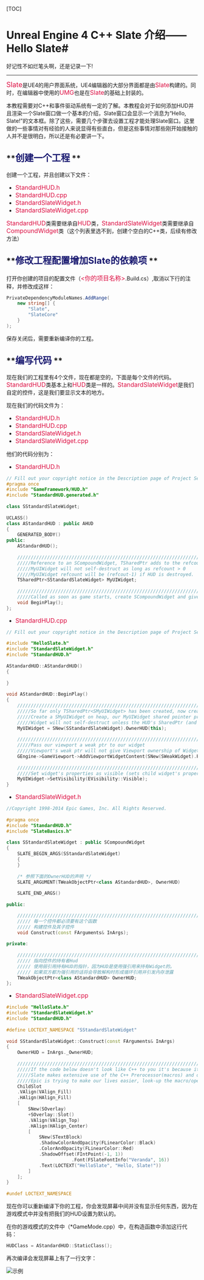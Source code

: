 [TOC]

# **Unreal Engine 4 C++ Slate 介绍——Hello Slate**#

好记性不如烂笔头啊，还是记录一下!

----------

<font color=#dd1144 size=4>Slate</font>是UE4的用户界面系统，UE4编辑器的大部分界面都是由<font color=#dd1144 size=3>Slate</font>构建的。同时，在编辑器中使用的<font color=#dd1144 size=3>UMG</font>也是在<font color=#dd1144 size=3>Slate</font>的基础上封装的。

本教程需要对C++和事件驱动系统有一定的了解。本教程会对于如何添加HUD并且渲染一个Slate窗口做一个基本的介绍，Slate窗口会显示一个消息为“Hello, Slate!”的文本框。除了这些，需要几个步骤去设置工程才能处理Slate窗口。这里做的一些事情对有经验的人来说显得有些直白，但是这些事情对那些刚开始接触的人并不是很明白，所以还是有必要讲一下。

## **<font color=#191970 size=5>创建一个工程</font> ** ##

创建一个工程，并且创建以下文件：

- <font color=#dd1144 size=3>StandardHUD.h</font>
- <font color=#dd1144 size=3>StandardHUD.cpp</font>
- <font color=#dd1144 size=3>StandardSlateWidget.h</font>
- <font color=#dd1144 size=3>StandardSlateWidget.cpp</font>

<font color=#dd1144 size=3>StandardHUD</font>类需要继承自<font color=#dd1144 size=3>HUD</font>类，<font color=#dd1144 size=3>StandardSlateWidget</font>类需要继承自<font color=#dd1144 size=3>CompoundWidget</font>类（这个列表里选不到，创建个空白的C++类，后续有修改方法）

## **<font color=#191970 size=5>修改工程配置增加Slate的依赖项</font> ** ##

打开你创建的项目的配置文件（<font color=#dd1144 size=3><你的项目名称></font>.Build.cs）,取消以下行的注释，并修改成这样：

``` cs
PrivateDependencyModuleNames.AddRange(
    new string[] {
        "Slate",
        "SlateCore"
    }
);
```

保存关闭后，需要重新编译你的工程。

## **<font color=#191970 size=5>编写代码</font> ** ##

现在我们的工程里有4个文件，现在都是空的，下面是每个文件的代码。<font color=#dd1144 size=3>StandardHUD</font>类基本上和<font color=#dd1144 size=3>HUD</font>类是一样的。<font color=#dd1144 size=3>StandardSlateWidget</font>是我们自定的控件，这是我们要显示文本的地方。

现在我们的代码文件为：

- <font color=#dd1144 size=3>StandardHUD.h</font>
- <font color=#dd1144 size=3>StandardHUD.cpp</font>
- <font color=#dd1144 size=3>StandardSlateWidget.h</font>
- <font color=#dd1144 size=3>StandardSlateWidget.cpp</font>

他们的代码分别为：

- <font color=#dd1144 size=3>StandardHUD.h</font>

``` cpp
// Fill out your copyright notice in the Description page of Project Settings.
#pragma once
#include "GameFramework/HUD.h"
#include "StandardHUD.generated.h"
 
class SStandardSlateWidget;
 
UCLASS()
class AStandardHUD : public AHUD
{
    GENERATED_BODY()
public:
    AStandardHUD();
 
    ////////////////////////////////////////////////////////////////////////////////////////////////////
    /////Reference to an SCompoundWidget, TSharedPtr adds to the refcount of MyUIWidget
    /////MyUIWidget will not self-destruct as long as refcount > 0
    /////MyUIWidget refcount will be (refcout-1) if HUD is destroyed.
    TSharedPtr<SStandardSlateWidget> MyUIWidget;
 
    ////////////////////////////////////////////////////////////////////////////////////////////////////
    /////Called as soon as game starts, create SCompoundWidget and give Viewport access
    void BeginPlay();
};
```

- <font color=#dd1144 size=3>StandardHUD.cpp</font>

``` cpp
// Fill out your copyright notice in the Description page of Project Settings.
 
#include "HelloSlate.h"
#include "StandardSlateWidget.h"
#include "StandardHUD.h"
 
AStandardHUD::AStandardHUD()
{
 
}
 
void AStandardHUD::BeginPlay()
{
    ////////////////////////////////////////////////////////////////////////////////////////////////////
    /////So far only TSharedPtr<SMyUIWidget> has been created, now create the actual object.
    /////Create a SMyUIWidget on heap, our MyUIWidget shared pointer provides handle to object
    /////Widget will not self-destruct unless the HUD's SharedPtr (and all other SharedPtrs) destruct first.
    MyUIWidget = SNew(SStandardSlateWidget).OwnerHUD(this);
 
    ////////////////////////////////////////////////////////////////////////////////////////////////////
    /////Pass our viewport a weak ptr to our widget
    /////Viewport's weak ptr will not give Viewport ownership of Widget
    GEngine->GameViewport->AddViewportWidgetContent(SNew(SWeakWidget).PossiblyNullContent(MyUIWidget.ToSharedRef()));
 
    ////////////////////////////////////////////////////////////////////////////////////////////////////
    /////Set widget's properties as visible (sets child widget's properties recursively)
    MyUIWidget->SetVisibility(EVisibility::Visible);
}
```

- <font color=#dd1144 size=3>StandardSlateWidget.h</font>

``` cpp
//Copyright 1998-2014 Epic Games, Inc. All Rights Reserved.
 
#pragma once
#include "StandardHUD.h"
#include "SlateBasics.h"
 
class SStandardSlateWidget : public SCompoundWidget
{
    SLATE_BEGIN_ARGS(SStandardSlateWidget)
    {
    }
 
    /* 参照下面的OwnerHUD的声明 */
    SLATE_ARGUMENT(TWeakObjectPtr<class AStandardHUD>, OwnerHUD)
 
    SLATE_END_ARGS()
 
public:

    ////////////////////////////////////////////////////////////////////////////////////////////////////
    ///// 每一个控件都必须要有这个函数
    ///// 构建控件及其子控件
    void Construct(const FArguments& InArgs);
 
private:
    
    ////////////////////////////////////////////////////////////////////////////////////////////////////
    ///// 指向控件的持有者Hud
    ///// 使用弱引用持有HUD的指针，因为HUD是使用强引用来持有Widget的。
    ///// 如果双方都为强引用的话将会导致解构时形成循环引用并引发内存泄露
    TWeakObjectPtr<class AStandardHUD> OwnerHUD;
};
```

- <font color=#dd1144 size=3>StandardSlateWidget.cpp</font>

``` cpp
#include "HelloSlate.h"
#include "StandardSlateWidget.h"
#include "StandardHUD.h"
 
#define LOCTEXT_NAMESPACE "SStandardSlateWidget"
 
void SStandardSlateWidget::Construct(const FArguments& InArgs)
{
    OwnerHUD = InArgs._OwnerHUD;
 
    ////////////////////////////////////////////////////////////////////////////////////////////////////
    /////If the code below doesn't look like C++ to you it's because it (sort-of) isn't,
    /////Slate makes extensive use of the C++ Prerocessor(macros) and operator overloading,
    /////Epic is trying to make our lives easier, look-up the macro/operator definitions to see why.
    ChildSlot
    .VAlign(VAlign_Fill)
    .HAlign(HAlign_Fill)
    [
        SNew(SOverlay)
        +SOverlay::Slot()
        .VAlign(VAlign_Top)
        .HAlign(HAlign_Center)
        [
            SNew(STextBlock)
            .ShadowColorAndOpacity(FLinearColor::Black)
            .ColorAndOpacity(FLinearColor::Red)
            .ShadowOffset(FIntPoint(-1, 1))
                        .Font(FSlateFontInfo("Veranda", 16))
            .Text(LOCTEXT("HelloSlate", "Hello, Slate!"))
        ]
    ];
}
 
#undef LOCTEXT_NAMESPACE
```

现在你可以重新编译下你的工程，你会发现屏幕中间并没有显示任何东西，因为在游戏模式中并没有把我们的HUD设置为默认的。

在你的游戏模式的文件中（*GameMode.cpp）中，在构造函数中添加这行代码：

``` cpp
HUDClass = AStandardHUD::StaticClass();
```

再次编译会发现屏幕上有了一行文字：

![示例](https://d3ar1piqh1oeli.cloudfront.net/3/38/Hello_slate.png/400px-Hello_slate.png)

